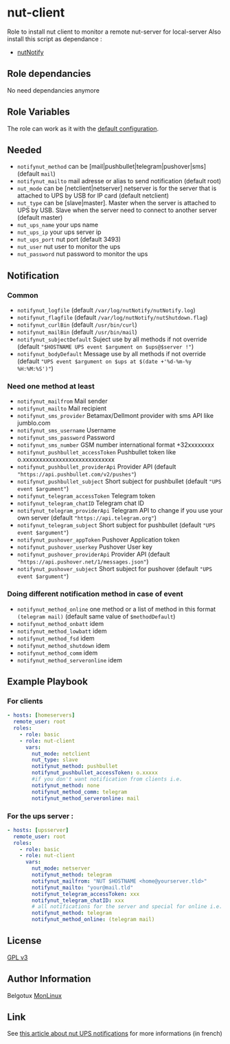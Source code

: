 nut-client
==========

Role to install nut client to monitor a remote nut-server for local-server
Also install this script as dependance : 
- [nutNotify](https://github.com/belgotux/nutNotify)


Role dependancies
-----------------
No need dependancies anymore 

Role Variables
--------------
The role can work as it with the [default configuration](defaults/main.yml).

## Needed
- `notifynut_method` can be [mail|pushbullet|telegram|pushover|sms] (default `mail`)
- `notifynut_mailto` mail adresse or alias to send notification (default root)
- `nut_mode` can be [netclient|netserver] netserver is for the server that is attached to UPS by USB for IP card (default netclient)
- `nut_type` can be [slave|master]. Master when the server is attached to UPS by USB. Slave when the server need to connect to another server (default master)
- `nut_ups_name` your ups name
- `nut_ups_ip` your ups server ip
- `nut_ups_port` nut port  (default 3493)
- `nut_user` nut user to monitor the ups
- `nut_password` nut password to monitor the ups

## Notification
### Common
- `notifynut_logfile` (default `/var/log/nutNotify/nutNotify.log`)
- `notifynut_flagfile` (default `/var/log/nutNotify/nutShutdown.flag`)
- `notifynut_curlBin` (default `/usr/bin/curl`)
- `notifynut_mailBin` (default `/usr/bin/mail`)
- `notifynut_subjectDefault` Suject use by all methods if not override (default `"$HOSTNAME UPS event $argument on $ups@$server !"`)
- `notifynut_bodyDefault` Message use by all methods if not override (default `"UPS event $argument on $ups at $(date +'%d-%m-%y %H:%M:%S')"`)
### Need one method at least
- `notifynut_mailfrom` Mail sender
- `notifynut_mailto` Mail recipient
- `notifynut_sms_provider` Betamax/Dellmont provider with sms API like jumblo.com
- `notifynut_sms_username` Username
- `notifynut_sms_password` Password
- `notifynut_sms_number` GSM number international format +32xxxxxxxx
- `notifynut_pushbullet_accessToken` Pushbullet token like o.xxxxxxxxxxxxxxxxxxxxxxxxxxxx
- `notifynut_pushbullet_providerApi` Provider API (default `"https://api.pushbullet.com/v2/pushes"`)
- `notifynut_pushbullet_subject` Short subject for pushbullet (default `"UPS event $argument"`)
- `notifynut_telegram_accessToken` Telegram token
- `notifynut_telegram_chatID` Telegram chat ID
- `notifynut_telegram_providerApi` Telegram API to change if you use your own server (default `"https://api.telegram.org"`)
- `notifynut_telegram_subject` Short subject for pushbullet (default `"UPS event $argument"`)
- `notifynut_pushover_appToken` Pushover Application token
- `notifynut_pushover_userkey` Pushover User key
- `notifynut_pushover_providerApi` Provider API (default `"https://api.pushover.net/1/messages.json"`)
- `notifynut_pushover_subject` Short subject for pushover (default `"UPS event $argument"`)

### Doing different notification method in case of event
- `notifynut_method_online` one method or a list of method in this format `(telegram mail)` (default same value of `$methodDefault`)
- `notifynut_method_onbatt` idem
- `notifynut_method_lowbatt` idem
- `notifynut_method_fsd` idem
- `notifynut_method_shutdown` idem
- `notifynut_method_comm` idem
- `notifynut_method_serveronline` idem


Example Playbook
----------------
### For clients

```yml
- hosts: [homeservers]
  remote_user: root
  roles:
    - role: basic
    - role: nut-client
      vars:
        nut_mode: netclient
        nut_type: slave
        notifynut_method: pushbullet
        notifynut_pushbullet_accessToken: o.xxxxx
        #if you don't want notification from clients i.e.
        notifynut_method: none
        notifynut_method_comm: telegram
        notifynut_method_serveronline: mail
```

### For the ups server :
```yml
- hosts: [upsserver]
  remote_user: root
  roles:
    - role: basic
    - role: nut-client
      vars:
        nut_mode: netserver
        notifynut_method: telegram
        notifynut_mailfrom: "NUT $HOSTNAME <home@yourserver.tld>"
        notifynut_mailto: "your@mail.tld"
        notifynut_telegram_accessToken: xxx
        notifynut_telegram_chatID: xxx
        # all notifications for the server and special for online i.e.
        notifynut_method: telegram
        notifynut_method_online: (telegram mail)
```


License
-------

[GPL v3](https://www.gnu.org/licenses/gpl-3.0.en.html)

Author Information
------------------

Belgotux
[MonLinux](https://www.monlinux.net)

## Link
See [this article about nut UPS notifications](https://www.monlinux.net/2018/03/nut-ups-notifications-mails-et-arret/) for more informations (in french)